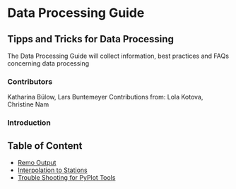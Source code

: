 # Data Processing Guide

## Tipps and Tricks for Data Processing
The Data Processing Guide will collect information, best practices and FAQs concerning data processing


### Contributors
Katharina Bülow, Lars Buntemeyer
Contributions from: Lola Kotova, Christine Nam

### Introduction

## Table of Content
 * [Remo Output](chapter__remo_output.md)
 * [Interpolation to Stations](chapter__interpolating_stations.md)
 * [Trouble Shooting for PyPlot Tools](./chapter__trouble_shooting_for_pyplot_tools.md)
